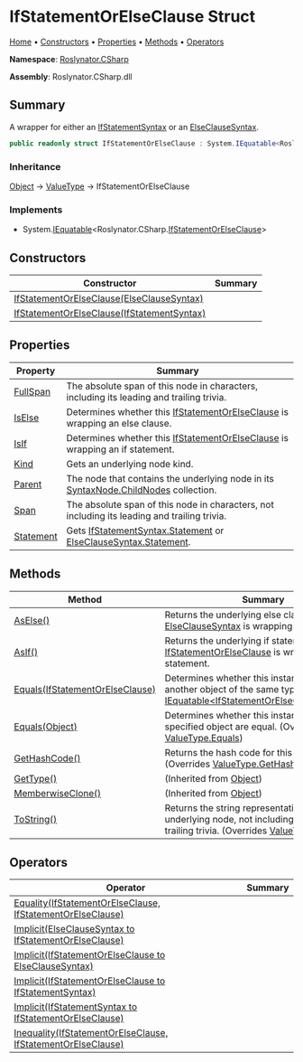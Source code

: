 # IfStatementOrElseClause Struct

[Home](../../../README.md) &#x2022; [Constructors](#constructors) &#x2022; [Properties](#properties) &#x2022; [Methods](#methods) &#x2022; [Operators](#operators)

**Namespace**: [Roslynator.CSharp](../README.md)

**Assembly**: Roslynator\.CSharp\.dll

## Summary

A wrapper for either an [IfStatementSyntax](https://docs.microsoft.com/en-us/dotnet/api/microsoft.codeanalysis.csharp.syntax.ifstatementsyntax) or an [ElseClauseSyntax](https://docs.microsoft.com/en-us/dotnet/api/microsoft.codeanalysis.csharp.syntax.elseclausesyntax)\.

```csharp
public readonly struct IfStatementOrElseClause : System.IEquatable<Roslynator.CSharp.IfStatementOrElseClause>
```

### Inheritance

[Object](https://docs.microsoft.com/en-us/dotnet/api/system.object) &#x2192; [ValueType](https://docs.microsoft.com/en-us/dotnet/api/system.valuetype) &#x2192; IfStatementOrElseClause

### Implements

* System\.[IEquatable](https://docs.microsoft.com/en-us/dotnet/api/system.iequatable-1)\<Roslynator\.CSharp\.[IfStatementOrElseClause](./README.md)>

## Constructors

| Constructor | Summary |
| ----------- | ------- |
| [IfStatementOrElseClause(ElseClauseSyntax)](-ctor/README.md#Roslynator_CSharp_IfStatementOrElseClause__ctor_Microsoft_CodeAnalysis_CSharp_Syntax_ElseClauseSyntax_) | |
| [IfStatementOrElseClause(IfStatementSyntax)](-ctor/README.md#Roslynator_CSharp_IfStatementOrElseClause__ctor_Microsoft_CodeAnalysis_CSharp_Syntax_IfStatementSyntax_) | |

## Properties

| Property | Summary |
| -------- | ------- |
| [FullSpan](FullSpan/README.md) | The absolute span of this node in characters, including its leading and trailing trivia\. |
| [IsElse](IsElse/README.md) | Determines whether this [IfStatementOrElseClause](./README.md) is wrapping an else clause\. |
| [IsIf](IsIf/README.md) | Determines whether this [IfStatementOrElseClause](./README.md) is wrapping an if statement\. |
| [Kind](Kind/README.md) | Gets an underlying node kind\. |
| [Parent](Parent/README.md) | The node that contains the underlying node in its [SyntaxNode.ChildNodes](https://docs.microsoft.com/en-us/dotnet/api/microsoft.codeanalysis.syntaxnode.childnodes) collection\. |
| [Span](Span/README.md) | The absolute span of this node in characters, not including its leading and trailing trivia\. |
| [Statement](Statement/README.md) | Gets [IfStatementSyntax.Statement](https://docs.microsoft.com/en-us/dotnet/api/microsoft.codeanalysis.csharp.syntax.ifstatementsyntax.statement) or [ElseClauseSyntax.Statement](https://docs.microsoft.com/en-us/dotnet/api/microsoft.codeanalysis.csharp.syntax.elseclausesyntax.statement)\. |

## Methods

| Method | Summary |
| ------ | ------- |
| [AsElse()](AsElse/README.md) | Returns the underlying else clause if this [ElseClauseSyntax](https://docs.microsoft.com/en-us/dotnet/api/microsoft.codeanalysis.csharp.syntax.elseclausesyntax) is wrapping else clause\. |
| [AsIf()](AsIf/README.md) | Returns the underlying if statement if this [IfStatementOrElseClause](./README.md) is wrapping if statement\. |
| [Equals(IfStatementOrElseClause)](Equals/README.md#Roslynator_CSharp_IfStatementOrElseClause_Equals_Roslynator_CSharp_IfStatementOrElseClause_) | Determines whether this instance is equal to another object of the same type\. \(Implements [IEquatable\<IfStatementOrElseClause>.Equals](https://docs.microsoft.com/en-us/dotnet/api/system.iequatable-1.equals)\) |
| [Equals(Object)](Equals/README.md#Roslynator_CSharp_IfStatementOrElseClause_Equals_System_Object_) | Determines whether this instance and a specified object are equal\. \(Overrides [ValueType.Equals](https://docs.microsoft.com/en-us/dotnet/api/system.valuetype.equals)\) |
| [GetHashCode()](GetHashCode/README.md) | Returns the hash code for this instance\. \(Overrides [ValueType.GetHashCode](https://docs.microsoft.com/en-us/dotnet/api/system.valuetype.gethashcode)\) |
| [GetType()](https://docs.microsoft.com/en-us/dotnet/api/system.object.gettype) |  \(Inherited from [Object](https://docs.microsoft.com/en-us/dotnet/api/system.object)\) |
| [MemberwiseClone()](https://docs.microsoft.com/en-us/dotnet/api/system.object.memberwiseclone) |  \(Inherited from [Object](https://docs.microsoft.com/en-us/dotnet/api/system.object)\) |
| [ToString()](ToString/README.md) | Returns the string representation of the underlying node, not including its leading and trailing trivia\. \(Overrides [ValueType.ToString](https://docs.microsoft.com/en-us/dotnet/api/system.valuetype.tostring)\) |

## Operators

| Operator | Summary |
| -------- | ------- |
| [Equality(IfStatementOrElseClause, IfStatementOrElseClause)](op_Equality/README.md) | |
| [Implicit(ElseClauseSyntax to IfStatementOrElseClause)](op_Implicit/README.md#Roslynator_CSharp_IfStatementOrElseClause_op_Implicit_Microsoft_CodeAnalysis_CSharp_Syntax_ElseClauseSyntax__Roslynator_CSharp_IfStatementOrElseClause) | |
| [Implicit(IfStatementOrElseClause to ElseClauseSyntax)](op_Implicit/README.md#Roslynator_CSharp_IfStatementOrElseClause_op_Implicit_Roslynator_CSharp_IfStatementOrElseClause___Microsoft_CodeAnalysis_CSharp_Syntax_ElseClauseSyntax) | |
| [Implicit(IfStatementOrElseClause to IfStatementSyntax)](op_Implicit/README.md#Roslynator_CSharp_IfStatementOrElseClause_op_Implicit_Roslynator_CSharp_IfStatementOrElseClause___Microsoft_CodeAnalysis_CSharp_Syntax_IfStatementSyntax) | |
| [Implicit(IfStatementSyntax to IfStatementOrElseClause)](op_Implicit/README.md#Roslynator_CSharp_IfStatementOrElseClause_op_Implicit_Microsoft_CodeAnalysis_CSharp_Syntax_IfStatementSyntax__Roslynator_CSharp_IfStatementOrElseClause) | |
| [Inequality(IfStatementOrElseClause, IfStatementOrElseClause)](op_Inequality/README.md) | |

